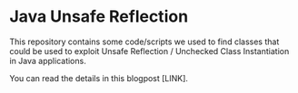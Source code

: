 # Java Unsafe Reflection

This repository contains some code/scripts we used to find classes that could be used to exploit Unsafe Reflection / Unchecked Class Instantiation in Java applications.

You can read the details in this blogpost [LINK].


